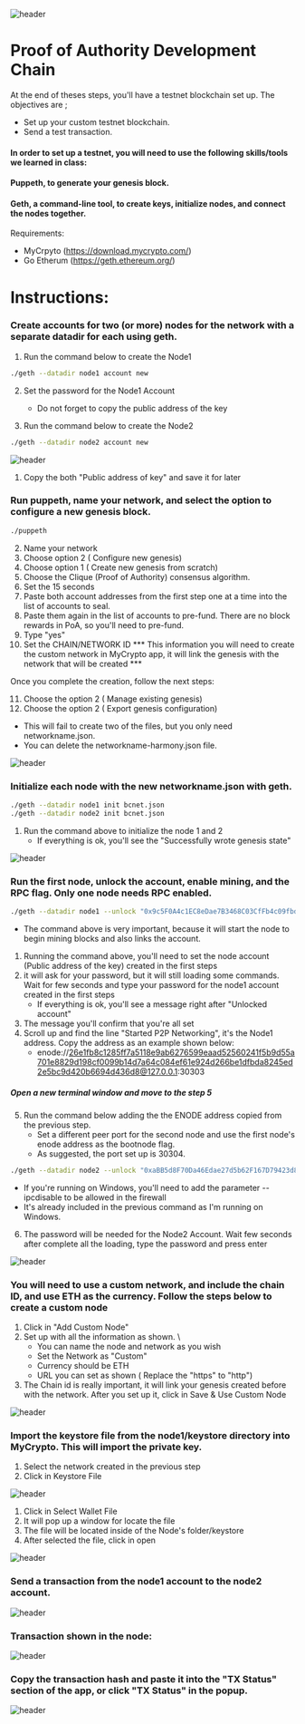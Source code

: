 ![header](Screenshots/header.png)


# Proof of Authority Development Chain

At the end of theses steps, you'll have a testnet blockchain set up. The objectives are ;

* Set up your custom testnet blockchain.
* Send a test transaction.

#### In order to set up a testnet, you will need to use the following skills/tools we learned in class:
#### Puppeth, to generate your genesis block.
#### Geth, a command-line tool, to create keys, initialize nodes, and connect the nodes together.




Requirements:

* MyCrpyto (https://download.mycrypto.com/)
* Go Etherum (https://geth.ethereum.org/)


# Instructions:


### Create accounts for two (or more) nodes for the network with a separate datadir for each using geth.

1) Run the command below to create the Node1

```sh
./geth --datadir node1 account new
```
2) Set the password for the Node1 Account
   * Do not forget to copy the public address of the key

3) Run the command below to create the Node2
```sh
./geth --datadir node2 account new
```

![header](Screenshots/1_createAccount.png)

1) Copy the both "Public address of key" and save it for later


### Run puppeth, name your network, and select the option to configure a new genesis block.
```sh
./puppeth
```

2) Name your network
3) Choose option 2 ( Configure new genesis)
4) Choose option 1 ( Create new genesis from scratch)
5) Choose the Clique (Proof of Authority) consensus algorithm.
6) Set the 15 seconds 
7) Paste both account addresses from the first step one at a time into the list of accounts to seal.
8) Paste them again in the list of accounts to pre-fund. There are no block rewards in PoA, so you'll need to pre-fund.
9) Type "yes"
10) Set the CHAIN/NETWORK ID
    *** This information you will need to create the custom network in MyCrypto app, it will link the genesis with the network that will be created ***

Once you complete the creation, follow the next steps:

11) Choose the option 2 ( Manage existing genesis)
12) Choose the option 2 ( Export genesis configuration)
   * This will fail to create two of the files, but you only need networkname.json.
   * You can delete the networkname-harmony.json file.
 
![header](Screenshots/2_CreateGenesisBlock.png)

### Initialize each node with the new networkname.json with geth.

```sh
./geth --datadir node1 init bcnet.json
./geth --datadir node2 init bcnet.json
```

1) Run the command above to initialize the node 1 and 2
   * If everything is ok, you'll see the "Successfully wrote genesis state"

![header](Screenshots/3_InitializeNodes.png)   



### Run the first node, unlock the account, enable mining, and the RPC flag. Only one node needs RPC enabled.

```sh
./geth --datadir node1 --unlock "0x9c5F0A4c1EC8eDae7B3468C03CfFb4c09fbd914e" --mine --rpc --allow-insecure-unlock
```
* The command above is very important, because it will start the node to begin mining blocks and also links the account. 


1) Running the command above, you'll need to set the node account (Public address of the key) created in the first steps
2) it will ask for your password, but it will still loading some commands. Wait for few seconds and type your password for the node1 account created in the first steps
     * If everything is ok, you'll see a message right after "Unlocked account"
3) The message you'll confirm that you're all set
4) Scroll up and find the line "Started P2P Networking", it's the Node1 address. Copy the address as an example shown below:
    * enode://26e1fb8c1285ff7a5118e9ab6276599eaad52560241f5b9d55a701e8829d198cf0099b14d7a64c084ef61e924d266be1dfbda8245ed2e5bc9d420b6694d436d8@127.0.0.1:30303
    
##### Open a new terminal window and move to the step 5

5) Run the command below adding the the ENODE address copied from the previous step.
   * Set a different peer port for the second node and use the first node's enode address as the bootnode flag.
   * As suggested, the port set up is 30304.
```sh
./geth --datadir node2 --unlock "0xaBB5d8F70Da46Edae27d5b62F167D79423d81513" --mine --port 30304 --bootnodes "enode://26e1fb8c1285ff7a5118e9ab6276599eaad52560241f5b9d55a701e8829d198cf0099b14d7a64c084ef61e924d266be1dfbda8245ed2e5bc9d420b6694d436d8@127.0.0.1:30303" --ipcdisable --allow-insecure-unlock
```

* If you're running on Windows, you'll need to add the parameter --ipcdisable to be allowed in the firewall
* It's already included in the previous command as I'm running on Windows.

6) The password will be needed for the Node2 Account. Wait few seconds after complete all the loading, type the password and press enter


![header](Screenshots/4_RunNodes1_2.png)   

### You will need to use a custom network, and include the chain ID, and use ETH as the currency. Follow the steps below to create a custom node

1) Click in "Add Custom Node"
2) Set up with all the information as shown. \
      * You can name the node and network as you wish
      * Set the Network as "Custom"
      * Currency should be ETH
      * URL you can set as shown ( Replace the "https" to "http")
3) The Chain id is really important, it will link your genesis created before with the network. After you set up it, click in Save & Use Custom Node

![header](Screenshots/5_MyCrypto_CreateNetwork.png)   

### Import the keystore file from the node1/keystore directory into MyCrypto. This will import the private key.

1) Select the network created in the previous step
2) Click in Keystore File

![header](Screenshots/6_MyCrypto_ImportKeystore.png)   

1) Click in Select Wallet File
2) It will pop up a window for locate the file
3) The file will be located inside of the Node's folder/keystore
4) After selected the file, click in open

![header](Screenshots/6_MyCrypto_ImportKeystore2.png)   


         
### Send a transaction from the node1 account to the node2 account.

![header](Screenshots/7_MyCrypto_CreateTransaction.png)   

### Transaction shown in the node:

![header](Screenshots/8_MyCrypto_Transaction.png)   

### Copy the transaction hash and paste it into the "TX Status" section of the app, or click "TX Status" in the popup.

![header](Screenshots/9_MyCrypto_Success.png)   


